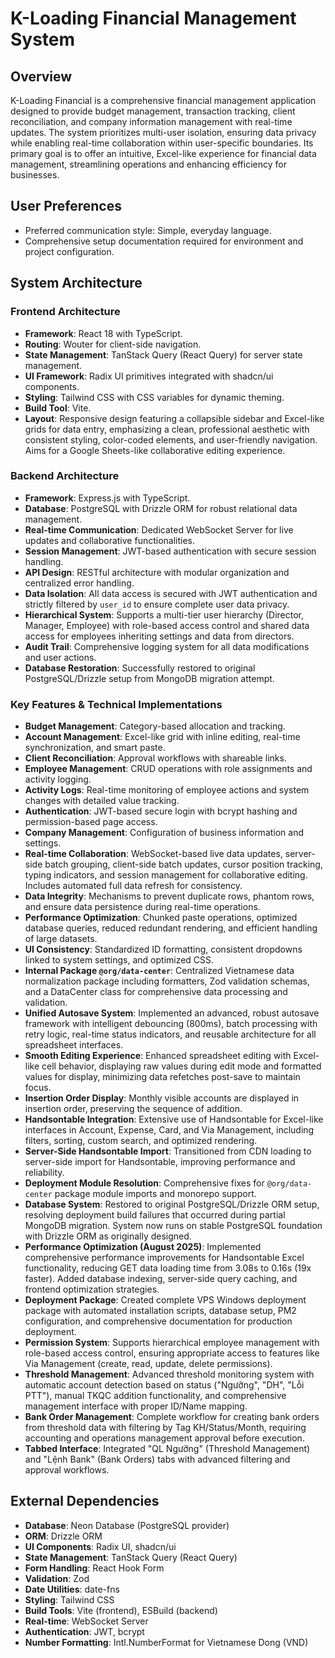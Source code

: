 # K-Loading Financial Management System

## Overview
K-Loading Financial is a comprehensive financial management application designed to provide budget management, transaction tracking, client reconciliation, and company information management with real-time updates. The system prioritizes multi-user isolation, ensuring data privacy while enabling real-time collaboration within user-specific boundaries. Its primary goal is to offer an intuitive, Excel-like experience for financial data management, streamlining operations and enhancing efficiency for businesses.

## User Preferences
- Preferred communication style: Simple, everyday language.
- Comprehensive setup documentation required for environment and project configuration.

## System Architecture

### Frontend Architecture
- **Framework**: React 18 with TypeScript.
- **Routing**: Wouter for client-side navigation.
- **State Management**: TanStack Query (React Query) for server state management.
- **UI Framework**: Radix UI primitives integrated with shadcn/ui components.
- **Styling**: Tailwind CSS with CSS variables for dynamic theming.
- **Build Tool**: Vite.
- **Layout**: Responsive design featuring a collapsible sidebar and Excel-like grids for data entry, emphasizing a clean, professional aesthetic with consistent styling, color-coded elements, and user-friendly navigation. Aims for a Google Sheets-like collaborative editing experience.

### Backend Architecture
- **Framework**: Express.js with TypeScript.
- **Database**: PostgreSQL with Drizzle ORM for robust relational data management.
- **Real-time Communication**: Dedicated WebSocket Server for live updates and collaborative functionalities.
- **Session Management**: JWT-based authentication with secure session handling.
- **API Design**: RESTful architecture with modular organization and centralized error handling.
- **Data Isolation**: All data access is secured with JWT authentication and strictly filtered by `user_id` to ensure complete user data privacy.
- **Hierarchical System**: Supports a multi-tier user hierarchy (Director, Manager, Employee) with role-based access control and shared data access for employees inheriting settings and data from directors.
- **Audit Trail**: Comprehensive logging system for all data modifications and user actions.
- **Database Restoration**: Successfully restored to original PostgreSQL/Drizzle setup from MongoDB migration attempt.

### Key Features & Technical Implementations
- **Budget Management**: Category-based allocation and tracking.
- **Account Management**: Excel-like grid with inline editing, real-time synchronization, and smart paste.
- **Client Reconciliation**: Approval workflows with shareable links.
- **Employee Management**: CRUD operations with role assignments and activity logging.
- **Activity Logs**: Real-time monitoring of employee actions and system changes with detailed value tracking.
- **Authentication**: JWT-based secure login with bcrypt hashing and permission-based page access.
- **Company Management**: Configuration of business information and settings.
- **Real-time Collaboration**: WebSocket-based live data updates, server-side batch grouping, client-side batch updates, cursor position tracking, typing indicators, and session management for collaborative editing. Includes automated full data refresh for consistency.
- **Data Integrity**: Mechanisms to prevent duplicate rows, phantom rows, and ensure data persistence during real-time operations.
- **Performance Optimization**: Chunked paste operations, optimized database queries, reduced redundant rendering, and efficient handling of large datasets.
- **UI Consistency**: Standardized ID formatting, consistent dropdowns linked to system settings, and optimized CSS.
- **Internal Package `@org/data-center`**: Centralized Vietnamese data normalization package including formatters, Zod validation schemas, and a DataCenter class for comprehensive data processing and validation.
- **Unified Autosave System**: Implemented an advanced, robust autosave framework with intelligent debouncing (800ms), batch processing with retry logic, real-time status indicators, and reusable architecture for all spreadsheet interfaces.
- **Smooth Editing Experience**: Enhanced spreadsheet editing with Excel-like cell behavior, displaying raw values during edit mode and formatted values for display, minimizing data refetches post-save to maintain focus.
- **Insertion Order Display**: Monthly visible accounts are displayed in insertion order, preserving the sequence of addition.
- **Handsontable Integration**: Extensive use of Handsontable for Excel-like interfaces in Account, Expense, Card, and Via Management, including filters, sorting, custom search, and optimized rendering.
- **Server-Side Handsontable Import**: Transitioned from CDN loading to server-side import for Handsontable, improving performance and reliability.
- **Deployment Module Resolution**: Comprehensive fixes for `@org/data-center` package module imports and monorepo support.
- **Database System**: Restored to original PostgreSQL/Drizzle ORM setup, resolving deployment build failures that occurred during partial MongoDB migration. System now runs on stable PostgreSQL foundation with Drizzle ORM as originally designed.
- **Performance Optimization (August 2025)**: Implemented comprehensive performance improvements for Handsontable Excel functionality, reducing GET data loading time from 3.08s to 0.16s (19x faster). Added database indexing, server-side query caching, and frontend optimization strategies.
- **Deployment Package**: Created complete VPS Windows deployment package with automated installation scripts, database setup, PM2 configuration, and comprehensive documentation for production deployment.
- **Permission System**: Supports hierarchical employee management with role-based access control, ensuring appropriate access to features like Via Management (create, read, update, delete permissions).
- **Threshold Management**: Advanced threshold monitoring system with automatic account detection based on status ("Ngưỡng", "DH", "Lỗi PTT"), manual TKQC addition functionality, and comprehensive management interface with proper ID/Name mapping.
- **Bank Order Management**: Complete workflow for creating bank orders from threshold data with filtering by Tag KH/Status/Month, requiring accounting and operations management approval before execution.
- **Tabbed Interface**: Integrated "QL Ngưỡng" (Threshold Management) and "Lệnh Bank" (Bank Orders) tabs with advanced filtering and approval workflows.

## External Dependencies

- **Database**: Neon Database (PostgreSQL provider)
- **ORM**: Drizzle ORM
- **UI Components**: Radix UI, shadcn/ui
- **State Management**: TanStack Query (React Query)
- **Form Handling**: React Hook Form
- **Validation**: Zod
- **Date Utilities**: date-fns
- **Styling**: Tailwind CSS
- **Build Tools**: Vite (frontend), ESBuild (backend)
- **Real-time**: WebSocket Server
- **Authentication**: JWT, bcrypt
- **Number Formatting**: Intl.NumberFormat for Vietnamese Dong (VND)